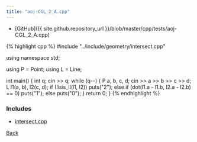 ```yaml
---
title: "aoj-CGL_2_A.cpp"
---
```


- [GitHub]({{ site.github.repository_url }}/blob/master/cpp/tests/aoj-CGL_2_A.cpp)

{% highlight cpp %}
#include "../include/geometry/intersect.cpp"

using namespace std;

using P = Point<float11>;
using L = Line<float11>;

int main() {
  int q;
  cin >> q;
  while (q--) {
    P a, b, c, d;
    cin >> a >> b >> c >> d;
    L l1(a, b), l2(c, d);
    if (!isis_ll(l1, l2))
      puts("2");
    else if (dot(l1.a - l1.b, l2.a - l2.b) == 0)
      puts("1");
    else
      puts("0");
  }
  return 0;
}
{% endhighlight %}

### Includes

- [intersect.cpp](../include/geometry/intersect)

[Back](..)
